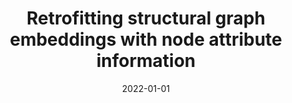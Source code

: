 ---
# Documentation: https://wowchemy.com/docs/managing-content/

title: Retrofitting structural graph embeddings with node attribute information
subtitle: ''
summary: ''
authors:
- bielak
- Daria Puchalska
- kajdanowicz
tags: []
categories: []
date: '2022-01-01'
lastmod: 2022-10-07T04:55:55Z
featured: false
draft: false

# Featured image
# To use, add an image named `featured.jpg/png` to your page's folder.
# Focal points: Smart, Center, TopLeft, Top, TopRight, Left, Right, BottomLeft, Bottom, BottomRight.
image:
  caption: ''
  focal_point: ''
  preview_only: false

# Projects (optional).
#   Associate this post with one or more of your projects.
#   Simply enter your project's folder or file name without extension.
#   E.g. `projects = ["internal-project"]` references `content/project/deep-learning/index.md`.
#   Otherwise, set `projects = []`.
projects: []
publishDate: '2022-10-07T04:55:54.395442Z'
publication_types:
- '1'
abstract: ''
publication: '*Computational Science - ICCS 2022 : 22nd International Conference London,
  UK, June 21-23, 2022 : proceedings. Pt. 1*'
doi: 10.1007/978-3-031-08751-6_13
links:
- name: URL
  url: https://link.springer.com/chapter/10.1007/978-3-031-08751-6_13
---
